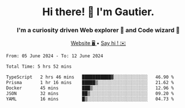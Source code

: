 <h1 align="center">Hi there! 👋 I'm Gautier.</h1>
<h3 align="center">I'm a curiosity driven Web explorer 🚀 and Code wizard 🧙</h3>

<p align="center">
  <a href="https://xisabla.github.io/">Website 🖥️ </a> •
  <a href="mailto:xisabla.dev@gmail.com">Say hi ! ✉️</a>
</p>

<!--START_SECTION:waka-->

```txt
From: 05 June 2024 - To: 12 June 2024

Total Time: 5 hrs 52 mins

TypeScript   2 hrs 46 mins   ███████████▓░░░░░░░░░░░░░   46.90 %
Prisma       1 hr 16 mins    █████▒░░░░░░░░░░░░░░░░░░░   21.62 %
Docker       45 mins         ███▒░░░░░░░░░░░░░░░░░░░░░   12.96 %
JSON         32 mins         ██▒░░░░░░░░░░░░░░░░░░░░░░   09.20 %
YAML         16 mins         █▒░░░░░░░░░░░░░░░░░░░░░░░   04.73 %
```

<!--END_SECTION:waka-->
